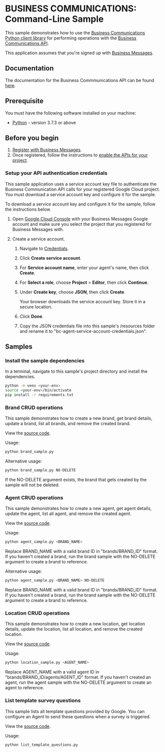 # BUSINESS COMMUNICATIONS: Command-Line Sample

This sample demonstrates how to use the [Business Communications Python client library](https://github.com/google-business-communications/python-businesscommunications) for performing operations
with the [Business Communications API](https://developers.google.com/business-communications/business-messages/reference/business-communications/rest).

This application assumes that you're signed up with
[Business Messages](https://developers.google.com/business-communications/business-messages/guides/set-up/register).

## Documentation

The documentation for the Business Commmunications API can be found [here](https://developers.google.com/business-communications/business-messages/reference/business-communications/rest).

## Prerequisite

You must have the following software installed on your machine:

* [Python](https://www.python.org/) - version 3.7.3 or above

## Before you begin

1.  [Register with Business Messages](https://developers.google.com/business-communications/business-messages/guides/set-up/register).
1.  Once registered, follow the instructions to [enable the APIs for your project](https://developers.google.com/business-communications/business-messages/guides/set-up/register#enable-api).

### Setup your API authentication credentials

This sample application uses a service account key file to authenticate the Business Communication API calls for your registered Google Cloud project. You must download a service account key and configure it for the sample.

To download a service account key and configure it for the sample, follow the instructions below.

1.  Open [Google Cloud Console](https://console.cloud.google.com) with your
    Business Messages Google account and make sure you select the project that you registered for Business Messages with.

1.  Create a service account.

    1.   Navigate to [Credentials](https://console.cloud.google.com/apis/credentials).

    2.   Click **Create service account**.

    3.   For **Service account name**, enter your agent's name, then click **Create**.

    4.   For **Select a role**, choose **Project** > **Editor**, then click **Continue**.

    5.   Under **Create key**, choose **JSON**, then click **Create**.

         Your browser downloads the service account key. Store it in a secure location.

    6.  Click **Done**.

    7.  Copy the JSON credentials file into this sample's /resources
        folder and rename it to "bc-agent-service-account-credentials.json".

## Samples

### Install the sample dependencies

In a terminal, navigate to this sample's project directory and install the dependencies.

```bash
python -m venv <your-env>
source <your-env>/bin/activate
pip install -r requirements.txt
```

### Brand CRUD operations

This sample demonstrates how to create a new brand, get brand details, update a brand, list all brands, and remove the created brand.

View the [source code](https://github.com/google-business-communications/bc-bm-python-command-line-examples/blob/master/brand_sample.py).

Usage:

```bash
python brand_sample.py
```

Alternative usage:

```bash
python brand_sample.py NO-DELETE
```

If the NO-DELETE argument exists, the brand that gets created by the sample will not be deleted.

### Agent CRUD operations

This sample demonstrates how to create a new agent, get agent details, update the agent, list all agent, and remove the created agent.

View the [source code](https://github.com/google-business-communications/bc-bm-python-command-line-examples/blob/master/agent_sample.py).

Usage:

```bash
python agent_sample.py <BRAND_NAME>
```

Replace BRAND_NAME with a valid brand ID in "brands/BRAND_ID" format. If you haven't created a brand, run the brand sample with the NO-DELETE argument to create a brand to reference.

Alternative usage:

```bash
python agent_sample.py <BRAND_NAME> NO-DELETE
```

Replace BRAND_NAME with a valid brand ID in "brands/BRAND_ID" format. If you haven't created a brand, run the brand sample with the NO-DELETE argument to create a brand to reference.

### Location CRUD operations

This sample demonstrates how to create a new location, get location details, update the location, list all location, and remove the created location.

View the [source code](https://github.com/google-business-communications/bc-bm-python-command-line-examples/blob/master/agent_sample.py).

Usage:

```bash
python location_sample.py <AGENT_NAME>
```

Replace AGENT_NAME with a valid agent ID in "brands/BRAND_ID/agents/AGENT_ID" format. If you haven't created an agent, run the agent sample with the NO-DELETE argument to create an agent to reference.

### List template survey questions

This sample lists all template questions provided by Google. You can configure an Agent to send these questions when a survey is triggered.

View the [source code](https://github.com/google-business-communications/bc-bm-python-command-line-examples/blob/master/list_template_questions.py).

Usage:

```bash
python list_template_questions.py
```
